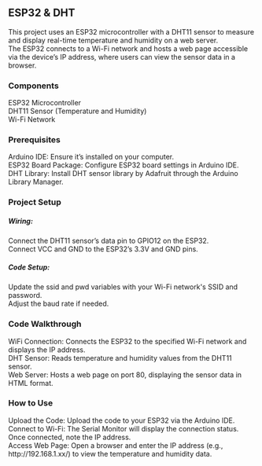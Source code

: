 <h2>ESP32 & DHT</h2>
This project uses an ESP32 microcontroller with a DHT11 sensor to measure and display real-time temperature and humidity on a web server.<br>
The ESP32 connects to a Wi-Fi network and hosts a web page accessible via the device’s IP address, where users can view the sensor data in a browser.

<h3>Components</h3>
ESP32 Microcontroller<br>
DHT11 Sensor (Temperature and Humidity)<br>
Wi-Fi Network<br>

<h3>Prerequisites</h3>
Arduino IDE: Ensure it’s installed on your computer.<br>
ESP32 Board Package: Configure ESP32 board settings in Arduino IDE.<br>
DHT Library: Install DHT sensor library by Adafruit through the Arduino Library Manager.<br>

<h3>Project Setup</h3>
<h5>Wiring:</h5>
Connect the DHT11 sensor’s data pin to GPIO12 on the ESP32.<br>
Connect VCC and GND to the ESP32’s 3.3V and GND pins.<br>
<h5>Code Setup:</h5>
Update the ssid and pwd variables with your Wi-Fi network's SSID and password.<br>
Adjust the baud rate if needed.<br>

<h3>Code Walkthrough</h3>
WiFi Connection: Connects the ESP32 to the specified Wi-Fi network and displays the IP address.<br>
DHT Sensor: Reads temperature and humidity values from the DHT11 sensor.<br>
Web Server: Hosts a web page on port 80, displaying the sensor data in HTML format.<br>

<h3>How to Use</h3>
Upload the Code: Upload the code to your ESP32 via the Arduino IDE.<br>
Connect to Wi-Fi: The Serial Monitor will display the connection status. Once connected, note the IP address.<br>
Access Web Page: Open a browser and enter the IP address (e.g., http://192.168.1.xx/) to view the temperature and humidity data.<br>
